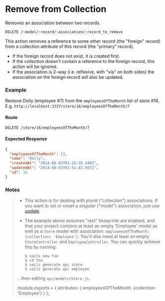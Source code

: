 # Remove from Collection

Removes an association between two records.

```
DELETE /:model/:record/:association/:record_to_remove
```

This action removes a reference to some other record (the "foreign" record) from a collection attribute of this record (the "primary" record).

+ If the foreign record does not exist, it is created first.
+ If the collection doesn't contain a reference to the foreign record, this action will be ignored.
+ If the association is 2-way (i.e. reflexive, with "via" on both sides) the association on the foreign record will also be updated.


### Example

Remove Dolly (employee #7) from the `employeesOfTheMonth` list of store #16, E.g. `http://localhost:1337/store/16/employeesOfTheMonth/7`

#### Route
`DELETE /store/16/employeesOfTheMonth/7`

#### Expected Response

```json
{
  "employeesOfTheMonth": [],
  "name": "Dolly",
  "createdAt": "2014-08-03T01:16:35.440Z",
  "updatedAt": "2014-08-03T01:51:41.567Z",
  "id": 16
}
```

### Notes

> + This action is for dealing with _plural_ ("collection") associations.  If you want to set or unset a _singular_ ("model") association, just use [update](http://sailsjs.org/documentation/reference/blueprint-api/Update.html).
> + The example above assumes "rest" blueprints are enabled, and that your project contains at least an empty 'Employee' model as well as a `Store` model with association: `employeesOfTheMonth: {collection: 'Employee'}`.  You'll also need at least an empty `StoreController` and `EmployeeController`.  You can quickly achieve this by running:
>
>   ```shell
>   $ sails new foo
>   $ cd foo
>   $ sails generate api store
>   $ sails generate api employee
>   ```
>
> ...then editing `api/models/Store.js`.
>
> module.exports = {
>  attributes: {
>    employeesOfTheMonth: {collection: 'Employee'}
>  }
>};

<docmeta name="uniqueID" value="Remove2294521">
<docmeta name="displayName" value="remove from">
